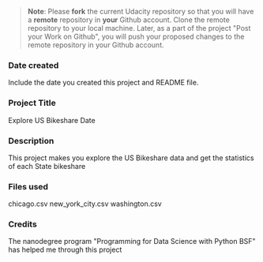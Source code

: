 >**Note**: Please **fork** the current Udacity repository so that you will have a **remote** repository in **your** Github account. Clone the remote repository to your local machine. Later, as a part of the project "Post your Work on Github", you will push your proposed changes to the remote repository in your Github account.

### Date created
Include the date you created this project and README file.

### Project Title
Explore US Bikeshare Date

### Description
This project makes you explore the US Bikeshare data and get the statistics of each State bikeshare

### Files used
chicago.csv 
new_york_city.csv
washington.csv

### Credits
The nanodegree program "Programming for Data Science with Python BSF" has helped me through this project 

